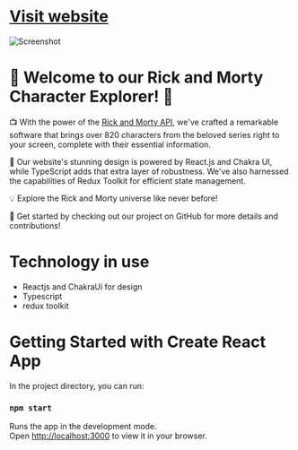 # [Visit website](https://rick-morty-devmilad.vercel.app/)

![Screenshot](https://cdn.sanity.io/images/4aqurx4h/production/1481c3914a339704db6d5a1889f4047b95bf507f-1280x720.png)

#  🚀 Welcome to our Rick and Morty Character Explorer! 🌌

📺 With the power of the [Rick and Morty API](https://rickandmortyapi.com/documentation), we've crafted a remarkable software that brings over 820 characters from the beloved series right to your screen, complete with their essential information.


🎨 Our website's stunning design is powered by React.js and Chakra UI, while TypeScript adds that extra layer of robustness.
We've also harnessed the capabilities of Redux Toolkit for efficient state management.

💡 Explore the Rick and Morty universe like never before!

🌟 Get started by checking out our project on GitHub for more details and contributions!

# Technology in use
* Reactjs  and ChakraUi for design
* Typescript
* redux toolkit

# Getting Started with Create React App

In the project directory, you can run:

### `npm start`

Runs the app in the development mode.\
Open [http://localhost:3000](http://localhost:3000) to view it in your browser.
